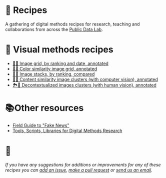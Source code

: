 # 🥣 Recipes

A gathering of digital methods recipes for research, teaching and collaborations from across the [Public Data Lab](http://publicdatalab.org/).

# 🎑 Visual methods recipes

* [🌌🔝 Image grid, by ranking and date, annotated](/image_grid_ranking.md)
* [🌄🎨 Color similarity image grid, annotated](/image_grid_colour.md)
* [🌅🥞 Image stacks, by ranking, compared](image_stacks.md)
* [🌁🤖 Content similarity image clusters (with computer vision), annotated](image_clusters_machine.md)
* [🏞👀 Decontextualized images clusters (with human vision), annotated](image_clusters_manual.md)

# 📚Other resources

* [Field Guide to "Fake News"](http://fakenews.publicdatalab.org/)
* [Tools, Scripts, Libraries for Digital Methods Research](https://github.com/PublicDataLab/code-for-research/wiki/Tools,-Scripts,-Libraries-for-Digital-Methods-Research)

# 🐜

*If you have any suggestions for additions or improvements for any of these recipes you can [add an issue](https://github.com/PublicDataLab/Recipes/issues), [make a pull request](https://help.github.com/en/github/collaborating-with-issues-and-pull-requests/about-pull-requests) or [send us an email](mailto:contact@publicdatalab.org).*
